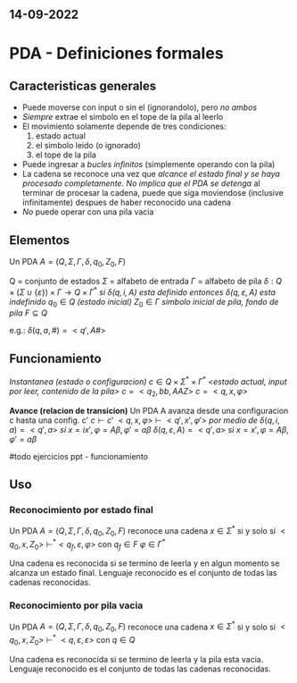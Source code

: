 14-09-2022
---
# PDA - Definiciones formales
## Caracteristicas generales
- Puede moverse con input o sin el (ignorandolo), pero *no ambos*
- *Siempre* extrae el simbolo en el tope de la pila al leerlo
- El movimiento solamente depende de tres condiciones:
	1. estado actual
	2. el simbolo leido (o ignorado)
	3. el tope de la pila
- Puede ingresar a *bucles infinitos* (simplemente operando con la pila)
- La cadena se reconoce una vez que *alcance el estado final y se haya procesado completamente. No implica que el PDA se detenga* al terminar de procesar la cadena, puede que siga moviendose (inclusive infinitamente) despues de haber reconocido una cadena
- *No* puede operar con una pila vacia

## Elementos
Un PDA $A = (Q, \Sigma, \Gamma, \delta, q_0, Z_0, F)$

Q = conjunto de estados
$\Sigma$ = alfabeto de entrada
$\Gamma$ = alfabeto de pila
$\delta: Q \times (\Sigma \cup \{\varepsilon\}) \times \Gamma \rightarrow Q \times \Gamma^*$
*si $\delta(q, i, A)$ esta definido entonces $\delta(q, \varepsilon, A)$ esta indefinido*
$q_0 \in Q$ *(estado inicial)*
$Z_0 \in \Gamma$ *simbolo inicial de pila, fondo de pila*
$F \subseteq Q$

e.g.:
$\delta(q, a, \#) = <q', A\#>$

## Funcionamiento
*Instantanea (estado o configuracion)*
$c \in Q \times \Sigma^* \times \Gamma^*$
*<estado actual, input por leer, contenido de la pila>*
$c = <q_2, bb, AAZ>$
$c = <q, x, \varphi>$

**Avance (relacion de transicion)**
Un PDA A avanza desde una configuracion c hasta una config. c'
$c \vdash c'$
$<q, x, \varphi> \ \vdash \ <q', x', \varphi'>$ *por medio de*
$\delta(q, i, a) = <q', a>$
*si* $x = ix', \varphi = A\beta, \varphi' = a\beta$
$\delta(q, \varepsilon, A) = <q', a>$
*si* $x = x', \varphi = A\beta, \varphi' = a\beta$

#todo ejercicios ppt - funcionamiento

## Uso
### Reconocimiento por estado final
Un PDA $A = (Q, \Sigma, \Gamma, \delta, q_0, Z_0, F)$ reconoce una cadena $x \in \Sigma^*$ si y solo si
$<q_0, x, Z_0> \ \vdash^* <q_f, \varepsilon, \varphi>$
con $q_f \in F$
$\varphi \in \Gamma^*$

Una cadena es reconocida si se termino de leerla y en algun momento se alcanza un estado final.
Lenguaje reconocido es el conjunto de todas las cadenas reconocidas.

### Reconocimiento por pila vacia
Un PDA $A = (Q, \Sigma, \Gamma, \delta, q_0, Z_0, F)$ reconoce una cadena $x \in \Sigma^*$ si y solo si
$<q_0, x, Z_0> \ \vdash^* \ <q, \varepsilon, \varepsilon>$
con $q \in Q$

Una cadena es reconocida si se termino de leerla y la pila esta vacia.
Lenguaje reconocido es el conjunto de todas las cadenas reconocidas.